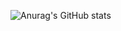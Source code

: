 ![Anurag's GitHub stats](https://github-readme-stats.vercel.app/api?username=ssc1999&count_private=true&theme=transparent&show_icons=true&theme=tokyonight)

